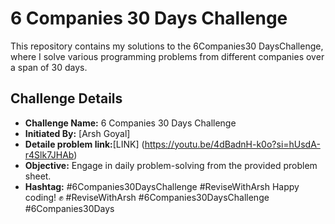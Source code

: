 # 6 Companies 30 Days Challenge

This repository contains my solutions to the 6Companies30 DaysChallenge, where I solve  various programming problems from different companies over a span of 30 days.
## Challenge Details

- **Challenge Name:** 6 Companies 30 Days Challenge
- **Initiated By:** [Arsh Goyal]
- **Detaile problem link:**[LINK] (https://youtu.be/4dBadnH-k0o?si=hUsdA-r4Slk7JHAb)
- **Objective:** Engage in daily problem-solving from the provided problem sheet.
- **Hashtag:** #6Companies30DaysChallenge #ReviseWithArsh
  Happy coding! ✊ #ReviseWithArsh #6Companies30DaysChallenge #6Companies30Days

